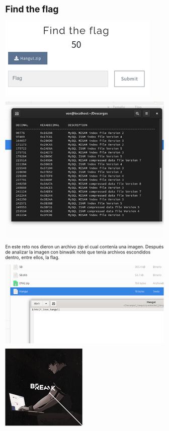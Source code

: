 # Find the flag

![CTF](img/1.png)

![CTF](img/2.png)

En este reto nos dieron un archivo zip el cual contenía una imagen.
Después de analizar la imagen con binwalk noté que tenía archivos escondidos dentro, entre ellos, la flag.

![CTF](img/3.png)


![VON](../../von.gif)
